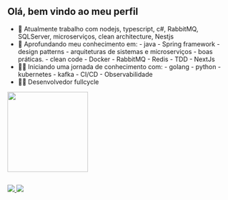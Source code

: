 ## Olá, bem vindo ao meu perfil


- 🔭 Atualmente trabalho com nodejs, typescript, c#, RabbitMQ, SQLServer, microserviços, clean architecture, Nestjs
- 🌱 Aprofundando meu conhecimento em:
       -  java
       -  Spring framework
       -  design patterns
       -  arquiteturas de sistemas e microserviços
       -  boas práticas.
       -  clean code
       -  Docker
       -  RabbitMQ
       -  Redis
       -  TDD
       -  NextJs
- 🐱‍🏍 Iniciando uma jornada de conhecimento com:
       - golang 
       - python
       - kubernetes
       - kafka
       - CI/CD
       - Observabilidade
- 🐱‍👤 Desenvolvedor fullcycle

<div>
  <a href="https://github.com/Emanoel01">
   <img height="180em" src="https://github-readme-stats.vercel.app/api?username=Emanoel01&show_icons=true&theme=dark&include_all_commits=true&count_private=true"/>
   <!-- <img height="180em" src="https://github-readme-stats.vercel.app/api/top-langs/?username=Emanoel01&layout=compact&langs_count=32&theme=dark"/> -->
<!--     <img height="180em" src="https://github-readme-stats.vercel.app/api/top-langs/?username=Emanoel01&layout=compact&langs_count=4&theme=dark"/> -->
</div>
  
  ##
  
<div>
  <a href="mailto:emanoelbamorin@gmail.com"> 
    <img src="https://img.shields.io/badge/Gmail-D14836?style=for-the-badge&logo=gmail&logoColor=white" target="_blank"/>
  </a>
  <a href="https://www.linkedin.com/in/emanoel-barbosa-132b75199/">
    <img src="https://img.shields.io/badge/LinkedIn-0077B5?style=for-the-badge&logo=linkedin&logoColor=white"/>
  </a>
</div>

